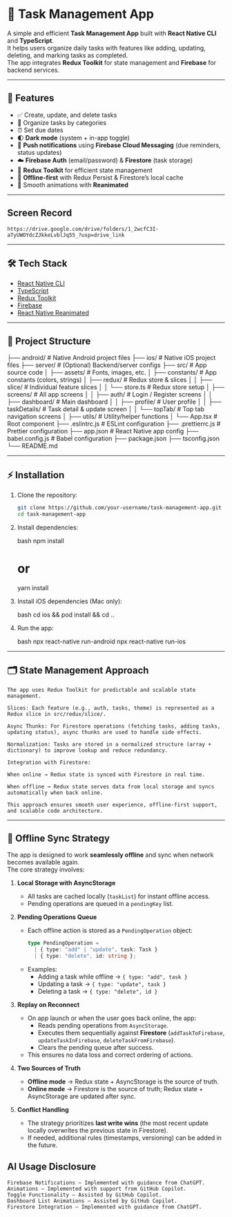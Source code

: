 # 📌 Task Management App

A simple and efficient **Task Management App** built with **React Native CLI** and **TypeScript**.  
It helps users organize daily tasks with features like adding, updating, deleting, and marking tasks as completed.  
The app integrates **Redux Toolkit** for state management and **Firebase** for backend services.

---

## 🚀 Features

- ✅ Create, update, and delete tasks  
- 📂 Organize tasks by categories  
- ⏰ Set due dates  
- 🌓 **Dark mode** (system + in-app toggle)  
- 🔔 **Push notifications** using **Firebase Cloud Messaging** (due reminders, status updates)  
- ☁️ **Firebase Auth** (email/password) & **Firestore** (task storage)  
- 🔄 **Redux Toolkit** for efficient state management  
- 💾 **Offline-first** with Redux Persist & Firestore’s local cache  
- 🎨 Smooth animations with **Reanimated**

---

##    Screen Record
    https://drive.google.com/drive/folders/1_2wcfC3I-aTyUWOYdcZJkkeLvblJq55_?usp=drive_link

---

## 🛠️ Tech Stack

- [React Native CLI](https://reactnative.dev/)  
- [TypeScript](https://www.typescriptlang.org/)  
- [Redux Toolkit](https://redux-toolkit.js.org/)  
- [Firebase](https://firebase.google.com/)  
- [React Native Reanimated](https://docs.swmansion.com/react-native-reanimated/)  

---

## 📂 Project Structure

├── android/ # Native Android project files
├── ios/ # Native iOS project files
├── server/ # (Optional) Backend/server configs
├── src/ # App source code
│ ├── assets/ # Fonts, images, etc.
│ ├── constants/ # App constants (colors, strings)
│ ├── redux/ # Redux store & slices
│ │ ├── slice/ # Individual feature slices
│ │ └── store.ts # Redux store setup
│ ├── screens/ # All app screens
│ │ ├── auth/ # Login / Register screens
│ │ ├── dashboard/ # Main dashboard
│ │ ├── profile/ # User profile
│ │ ├── taskDetails/ # Task detail & update screen
│ │ └── topTab/ # Top tab navigation screens
│ ├── utils/ # Utility/helper functions
│ └── App.tsx # Root component
├── .eslintrc.js # ESLint configuration
├── .prettierrc.js # Prettier configuration
├── app.json # React Native app config
├── babel.config.js # Babel configuration
├── package.json
├── tsconfig.json
└── README.md

---

## ⚡ Installation

1. Clone the repository:
   ```bash
   git clone https://github.com/your-username/task-management-app.git
   cd task-management-app
2. Install dependencies:

    bash
    npm install
    # or
    yarn install
3. Install iOS dependencies (Mac only):

    bash
    cd ios && pod install && cd ..
4. Run the app:

    bash
    npx react-native run-android
    npx react-native run-ios

---

## 🗂️ State Management Approach

    The app uses Redux Toolkit for predictable and scalable state management.

    Slices: Each feature (e.g., auth, tasks, theme) is represented as a Redux slice in src/redux/slice/.

    Async Thunks: For Firestore operations (fetching tasks, adding tasks, updating status), async thunks are used to handle side effects.

    Normalization: Tasks are stored in a normalized structure (array + dictionary) to improve lookup and reduce redundancy.

    Integration with Firestore:

    When online → Redux state is synced with Firestore in real time.

    When offline → Redux state serves data from local storage and syncs automatically when back online.

    This approach ensures smooth user experience, offline-first support, and scalable code architecture.

---

## 📶 Offline Sync Strategy

The app is designed to work **seamlessly offline** and sync when network becomes available again.  
The core strategy involves:

1. **Local Storage with AsyncStorage**  
   - All tasks are cached locally (`taskList`) for instant offline access.  
   - Pending operations are queued in a `pendingKey` list.

2. **Pending Operations Queue**  
   - Each offline action is stored as a `PendingOperation` object:  
     ```ts
     type PendingOperation =
       | { type: "add" | "update", task: Task }
       | { type: "delete", id: string };
     ```
   - Examples:  
     - Adding a task while offline → `{ type: "add", task }`  
     - Updating a task → `{ type: "update", task }`  
     - Deleting a task → `{ type: "delete", id }`

3. **Replay on Reconnect**  
   - On app launch or when the user goes back online, the app:  
     - Reads pending operations from `AsyncStorage`.  
     - Executes them sequentially against **Firestore** (`addTaskToFirebase`, `updateTaskInFirebase`, `deleteTaskFromFirebase`).  
     - Clears the pending queue after success.  
   - This ensures no data loss and correct ordering of actions.

4. **Two Sources of Truth**  
   - **Offline mode** → Redux state + AsyncStorage is the source of truth.  
   - **Online mode** → Firestore is the source of truth; Redux state + AsyncStorage are updated after sync.

5. **Conflict Handling**  
   - The strategy prioritizes **last write wins** (the most recent update locally overwrites the previous state in Firestore).  
   - If needed, additional rules (timestamps, versioning) can be added in the future.

## AI Usage Disclosure
    Firebase Notifications – Implemented with guidance from ChatGPT.
    Animations – Implemented with support from GitHub Copilot.
    Toggle Functionality – Assisted by GitHub Copilot.
    Dashboard List Animations – Assisted by GitHub Copilot.
    Firestore Integration – Implemented with guidance from ChatGPT.